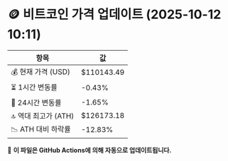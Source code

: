 # 🪙 비트코인 가격 업데이트 (2025-10-12 10:11)

| 항목                | 값 |
|--------------------|----------------|
| 💰 현재 가격 (USD) | $110143.49 |
| ⏳ 1시간 변동률    | -0.43% |
| 📆 24시간 변동률   | -1.65% |
| 🔝 역대 최고가 (ATH) | $126173.18 |
| 📉 ATH 대비 하락률 | -12.83% |

🔄 **이 파일은 GitHub Actions에 의해 자동으로 업데이트됩니다.**
